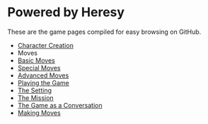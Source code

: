 # Powered by Heresy
These are the game pages compiled for easy browsing on GitHub.

 - [Character Creation](https://github.com/Vindexus/PoweredByHeresy/blob/master/game/github/charactercreation.md)
 - Moves
  - [Basic Moves](https://github.com/Vindexus/PoweredByHeresy/blob/master/game/github/basicmoves.md)
  - [Special Moves](https://github.com/Vindexus/PoweredByHeresy/blob/master/game/github/specialmoves.md)
  - [Advanced Moves](https://github.com/Vindexus/PoweredByHeresy/blob/master/game/github/advancedmoves.md)
 - [Playing the Game](https://github.com/Vindexus/PoweredByHeresy/blob/master/game/github/playingthegame.md)
  - [The Setting](https://github.com/Vindexus/PoweredByHeresy/blob/master/game/github/playingthegame.md#the-setting)
  - [The Mission](https://github.com/Vindexus/PoweredByHeresy/blob/master/game/github/playingthegame.md#the-mission)
  - [The Game as a Conversation](https://github.com/Vindexus/PoweredByHeresy/blob/master/game/github/playingthegame.md#the-game-as-a-conversation)
  - [Making Moves](https://github.com/Vindexus/PoweredByHeresy/blob/master/game/github/playingthegame.md#making-moves)

